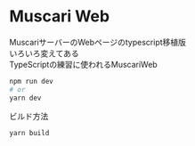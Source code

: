 # Muscari Web
MuscariサーバーのWebページのtypescript移植版<br>
いろいろ変えてある<br>
TypeScriptの練習に使われるMuscariWeb

```bash
npm run dev
# or
yarn dev
```

ビルド方法
```bash
yarn build
```